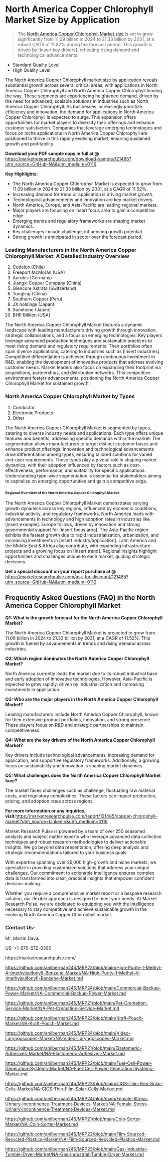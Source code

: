 <h1>North America Copper Chlorophyll Market&nbsp;Size by Application</h1><blockquote><p>The <a href="https://marketresearchpulse.com/download-sample/121485?utm_source=GitHub-NA&amp;utm_medium=0116">North America Copper Chlorophyll Market size</a> is set to grow significantly from 11.09 billion in 2024 to 21.33 billion by 2031, at a robust CAGR of 11.52% during the forecast period. This growth is driven by [insert key drivers], reflecting rising demand and technological advancements.</p></blockquote><ul><li>Standard Quality Level <li> High Quality Level</li></ul><p>The North America Copper Chlorophyll market size by application reveals substantial growth across several critical areas, with applications in North America Copper Chlorophyll and North America Copper Chlorophyll leading the way. These segments are experiencing heightened demand, driven by the need for advanced, scalable solutions in industries such as North America Copper Chlorophyll. As businesses increasingly prioritize efficiency and innovation, the demand for applications in North America Copper Chlorophyll is expected to surge. This expansion offers opportunities for market players to diversify their offerings and enhance customer satisfaction. Companies that leverage emerging technologies and focus on niche applications in North America Copper Chlorophyll are positioned to thrive in this rapidly evolving market, ensuring sustained growth and profitability.</p><p><strong>Download your PDF sample copy in full at @ </strong><a href="https://marketresearchpulse.com/download-sample/121485?utm_source=GitHub-NA&amp;utm_medium=0116">https://marketresearchpulse.com/download-sample/121485?utm_source=GitHub-NA&amp;utm_medium=0116</a></p><p><strong>Key Highlights: </strong></p><ul><li>The North America Copper Chlorophyll Market is expected to grow from 11.09 billion in 2024 to 21.33 billion by 2031, at a CAGR of 11.52%.</li><li>Increasing demand for trend or application is driving market growth.</li><li>Technological advancements and innovation are key market drivers.</li><li>North America, Europe, and Asia-Pacific are leading regional markets.</li><li>Major players are focusing on insert focus area to gain a competitive edge.</li><li>Emerging trends and regulatory frameworks are shaping market dynamics.</li><li>Key challenges include challenge, influencing growth potential.</li><li>Strong growth is anticipated in sector over the forecast period.</li></ul><h3>Leading Manufacturers in the North America Copper Chlorophyll Market: A Detailed Industry Overview</h3><ol><li>Codelco (Chile)</li><li>Freeport McMoran (USA)</li><li>Aurubis (Germany)</li><li>Jiangxi Copper Company (China)</li><li>Glencore Xstrata (Switzerland)</li><li>Tongling (China)</li><li>Southern Copper (Peru)</li><li>JX holdings (Japan)</li><li>Sumitomo (Japan)</li><li>BHP Billiton (USA)</li></ol><div class="flex max-w-full flex-col flex-grow"><div class="min-h-8 text-message flex w-full flex-col items-end gap-2 whitespace-normal break-words [.text-message+&amp;]:mt-5" dir="auto" data-message-author-role="assistant" data-message-id="fd8432e4-4910-450d-b182-61b7bfb0a01f" data-message-model-slug="gpt-4o"><div class="flex w-full flex-col gap-1 empty:hidden first:pt-[3px]"><div class="markdown prose w-full break-words dark:prose-invert light"><p>The North America Copper Chlorophyll Market features a dynamic landscape with leading manufacturers driving growth through innovation, strategic collaborations, and a focus on emerging technologies. Key players leverage advanced production techniques and sustainable practices to meet rising demand and regulatory requirements. Their portfolios often span diverse applications, catering to industries such as [insert industries]. Competitive differentiation is achieved through continuous investment in R&amp;D, enabling the development of innovative products that address evolving customer needs. Market leaders also focus on expanding their footprint via acquisitions, partnerships, and distribution networks. This competitive environment fosters advancements, positioning the North America Copper Chlorophyll Market for sustained growth.</p></div></div></div></div><h3>North America Copper Chlorophyll Market by Types</h3><ol><li>Conductor <li> Electronic Products <li> Other</li></ol><div class="flex max-w-full flex-col flex-grow"><div class="min-h-8 text-message flex w-full flex-col items-end gap-2 whitespace-normal break-words [.text-message+&amp;]:mt-5" dir="auto" data-message-author-role="assistant" data-message-id="084470be-0bb7-4664-bddf-5156b4f41249" data-message-model-slug="gpt-4o-mini"><div class="flex w-full flex-col gap-1 empty:hidden first:pt-[3px]"><div class="markdown prose w-full break-words dark:prose-invert light"><p>The North America Copper Chlorophyll Market is segmented by types, catering to diverse industry needs and applications. Each type offers unique features and benefits, addressing specific demands within the market. The segmentation allows manufacturers to target distinct customer bases and enhance product offerings. Innovation and technological advancements drive differentiation among types, ensuring tailored solutions for varied end-user requirements. These types play a pivotal role in shaping market dynamics, with their adoption influenced by factors such as cost-effectiveness, performance, and suitability for specific applications. Understanding type-wise segmentation is essential for stakeholders aiming to capitalize on emerging opportunities and gain a competitive edge.</p></div></div></div></div><h3><span style="font-size: 11px;">Regional Overview of the North America Copper Chlorophyll Market</span></h3><div class="flex max-w-full flex-col flex-grow"><div class="min-h-8 text-message flex w-full flex-col items-end gap-2 whitespace-normal break-words [.text-message+&amp;]:mt-5" dir="auto" data-message-author-role="assistant" data-message-id="e9038762-ce64-4e30-91c9-9bd413514231" data-message-model-slug="gpt-4o-mini"><div class="flex w-full flex-col gap-1 empty:hidden first:pt-[3px]"><div class="markdown prose w-full break-words dark:prose-invert light"><p>The North America Copper Chlorophyll Market demonstrates varying growth dynamics across key regions, influenced by economic conditions, industrial activity, and regulatory frameworks. North America leads with advancements in technology and high adoption rates in industries like [insert example]. Europe follows, driven by innovation and strong governmental support for [insert focus area]. The Asia-Pacific region exhibits the fastest growth due to rapid industrialization, urbanization, and increasing investments in [insert industry/application]. Latin America and the Middle East &amp; Africa also contribute, with expanding infrastructure projects and a growing focus on [insert trend]. Regional insights highlight opportunities and challenges unique to each market, guiding strategic decisions.</p></div></div></div></div><p><strong>Get a special discount on your report purchase at @ </strong><a href="https://marketresearchpulse.com/ask-for-discount/121485?utm_source=GitHub-NA&amp;utm_medium=0116">https://marketresearchpulse.com/ask-for-discount/121485?utm_source=GitHub-NA&amp;utm_medium=0116</a></p><h2>Frequently Asked Questions (FAQ) in the North America Copper Chlorophyll Market</h2><p><strong>Q1: What is the growth forecast for the North America Copper Chlorophyll Market?</strong></p><p>The North America Copper Chlorophyll Market is projected to grow from 11.09 billion in 2024 to 21.33 billion by 2031, at a CAGR of 11.52%. This growth is fueled by advancements in trends and rising demand across industries.</p><p><strong>Q2: Which region dominates the North America Copper Chlorophyll Market?</strong></p><p>North America currently leads the market due to its robust industrial base and early adoption of innovative technologies. However, Asia-Pacific is expected to grow rapidly, driven by industrialization and increasing investments in application.</p><p><strong>Q3: Who are the major players in the North America Copper Chlorophyll Market?</strong></p><p>Leading manufacturers include North America Copper Chlorophyll, known for their extensive product portfolios, innovation, and strong presence. These players focus on R&amp;D and strategic partnerships to maintain competitiveness.</p><p><strong>Q4: What are the key drivers of the North America Copper Chlorophyll Market?</strong></p><p>Key drivers include technological advancements, increasing demand for application, and supportive regulatory frameworks. Additionally, a growing focus on sustainability and innovation is shaping market dynamics.</p><p><strong>Q5: What challenges does the North America Copper Chlorophyll Market face?</strong></p><p>The market faces challenges such as challenge, fluctuating raw material costs, and regulatory complexities. These factors can impact production, pricing, and adoption rates across regions.</p><p><strong>For more information or any inquiries, visit&nbsp;</strong><a href="https://marketresearchpulse.com/report/121485/copper-chlorophyll-market?utm_source=Linkedin&utm_medium=0116">https://marketresearchpulse.com/report/121485/copper-chlorophyll-market?utm_source=Linkedin&utm_medium=0116</a></p><p>Market Research Pulse is powered by a team of over 250 seasoned analysts and subject matter experts who leverage advanced data collection techniques and robust research methodologies to deliver actionable insights. We go beyond data presentation, offering deep analysis and strategic recommendations tailored to your business goals.</p><p>With expertise spanning over 25,000 high-growth and niche markets, we specialize in providing customized solutions that address your unique challenges. Our commitment to actionable intelligence ensures complex data is transformed into clear, practical insights that empower confident decision-making.</p><p>Whether you require a comprehensive market report or a bespoke research solution, our flexible approach is designed to meet your needs. At Market Research Pulse, we are dedicated to equipping you with the intelligence necessary to stay competitive and achieve sustainable growth in the evolving North America Copper Chlorophyll market.</p><h3><strong>Contact Us-</strong></h3><p>Mr. Martin Davis</p><p>US: +1-970-672-0390</p><p>https://marketresearchpulse.com/</p><p><a href="https://github.com/anilberman245/MRP23/blob/main/High-Purity-1-Methyl-4-(methylsulfonyl)-Benzene-Market/NA-High-Purity-1-Methyl-4-(methylsulfonyl)-Benzene-Market.md">https://github.com/anilberman245/MRP23/blob/main/High-Purity-1-Methyl-4-(methylsulfonyl)-Benzene-Market/NA-High-Purity-1-Methyl-4-(methylsulfonyl)-Benzene-Market.md</a></p><p><a href="https://github.com/anilberman245/MRP24/blob/main/Commercial-Backup-Power-Market/NA-Commercial-Backup-Power-Market.md">https://github.com/anilberman245/MRP24/blob/main/Commercial-Backup-Power-Market/NA-Commercial-Backup-Power-Market.md</a></p><p><a href="https://github.com/anilberman245/MRP21/blob/main/Pet-Cremation-Service-Market/NA-Pet-Cremation-Service-Market.md">https://github.com/anilberman245/MRP21/blob/main/Pet-Cremation-Service-Market/NA-Pet-Cremation-Service-Market.md</a></p><p><a href="https://github.com/anilberman245/MRP22/blob/main/Kraft-Pouch-Market/NA-Kraft-Pouch-Market.md">https://github.com/anilberman245/MRP22/blob/main/Kraft-Pouch-Market/NA-Kraft-Pouch-Market.md</a></p><p><a href="https://github.com/anilberman245/MRP24/blob/main/Video-Laryngoscopes-Market/NA-Video-Laryngoscopes-Market.md">https://github.com/anilberman245/MRP24/blob/main/Video-Laryngoscopes-Market/NA-Video-Laryngoscopes-Market.md</a></p><p><a href="https://github.com/anilberman245/MRP21/blob/main/Elastomeric-Adhesives-Market/NA-Elastomeric-Adhesives-Market.md">https://github.com/anilberman245/MRP21/blob/main/Elastomeric-Adhesives-Market/NA-Elastomeric-Adhesives-Market.md</a></p><p><a href="https://github.com/anilberman245/MRP22/blob/main/Fuel-Cell-Power-Generation-Systems-Market/NA-Fuel-Cell-Power-Generation-Systems-Market.md">https://github.com/anilberman245/MRP22/blob/main/Fuel-Cell-Power-Generation-Systems-Market/NA-Fuel-Cell-Power-Generation-Systems-Market.md</a></p><p><a href="https://github.com/anilberman245/MRP23/blob/main/CIGS-Thin-Film-Solar-Cells-Market/NA-CIGS-Thin-Film-Solar-Cells-Market.md">https://github.com/anilberman245/MRP23/blob/main/CIGS-Thin-Film-Solar-Cells-Market/NA-CIGS-Thin-Film-Solar-Cells-Market.md</a></p><p><a href="https://github.com/anilberman245/MRP24/blob/main/Female-Stress-Urinary-Incontinence-Treatment-Devices-Market/NA-Female-Stress-Urinary-Incontinence-Treatment-Devices-Market.md">https://github.com/anilberman245/MRP24/blob/main/Female-Stress-Urinary-Incontinence-Treatment-Devices-Market/NA-Female-Stress-Urinary-Incontinence-Treatment-Devices-Market.md</a></p><p><a href="https://github.com/anilberman245/MRP21/blob/main/Coin-Sorter-Market/NA-Coin-Sorter-Market.md">https://github.com/anilberman245/MRP21/blob/main/Coin-Sorter-Market/NA-Coin-Sorter-Market.md</a></p><p><a href="https://github.com/anilberman245/MRP22/blob/main/Film-Sourced-Recycled-Plastics-Market/NA-Film-Sourced-Recycled-Plastics-Market.md">https://github.com/anilberman245/MRP22/blob/main/Film-Sourced-Recycled-Plastics-Market/NA-Film-Sourced-Recycled-Plastics-Market.md</a></p><p><a href="https://github.com/anilberman245/MRP23/blob/main/Gas-Industrial-Tumble-Dryer-Market/NA-Gas-Industrial-Tumble-Dryer-Market.md">https://github.com/anilberman245/MRP23/blob/main/Gas-Industrial-Tumble-Dryer-Market/NA-Gas-Industrial-Tumble-Dryer-Market.md</a></p>
